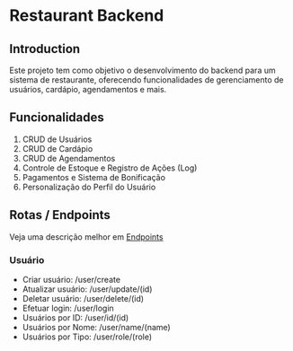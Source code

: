 # Restaurant Backend #

## Introduction ##

Este projeto tem como objetivo o desenvolvimento do backend para um sistema de restaurante, oferecendo funcionalidades de gerenciamento de usuários, cardápio, agendamentos e mais.

## Funcionalidades ##

1. CRUD de Usuários
2. CRUD de Cardápio
3. CRUD de Agendamentos
4. Controle de Estoque e Registro de Ações (Log)
5. Pagamentos e Sistema de Bonificação
6. Personalização do Perfil do Usuário

## Rotas / Endpoints ##

Veja uma descrição melhor em [Endpoints](ENDPOINTS.md)

### Usuário ###

- Criar usuário: /user/create
- Atualizar usuário: /user/update/(id)
- Deletar usuário: /user/delete/(id)
- Efetuar login: /user/login
- Usuários por ID: /user/id/(id)
- Usuários por Nome: /user/name/(name)
- Usuários por Tipo: /user/role/(role)
